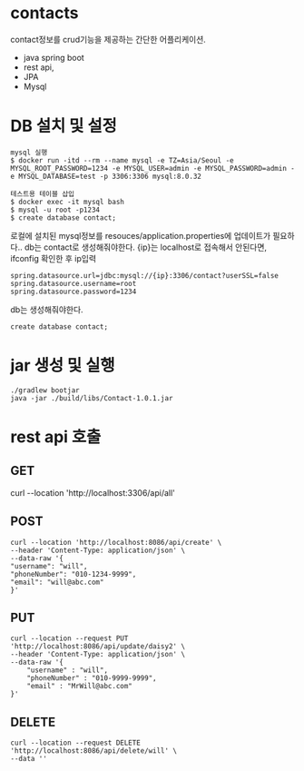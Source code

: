 # contacts
contact정보를 crud기능을 제공하는 간단한 어플리케이션.

- java spring boot
- rest api, 
- JPA
- Mysql 
# DB 설치 및 설정
```
mysql 실행
$ docker run -itd --rm --name mysql -e TZ=Asia/Seoul -e MYSQL_ROOT_PASSWORD=1234 -e MYSQL_USER=admin -e MYSQL_PASSWORD=admin -e MYSQL_DATABASE=test -p 3306:3306 mysql:8.0.32

테스트용 테이블 삽입
$ docker exec -it mysql bash
$ mysql -u root -p1234
$ create database contact;
```
로컬에 설치된 mysql정보를 resouces/application.properties에 업데이트가 필요하다..
db는 contact로 생성해줘야한다.
{ip}는 localhost로 접속해서 안된다면, ifconfig 확인한 후 ip입력
```
spring.datasource.url=jdbc:mysql://{ip}:3306/contact?userSSL=false
spring.datasource.username=root
spring.datasource.password=1234
```
db는 생성해줘야한다.
```
create database contact;
```
# jar 생성 및 실행
```
./gradlew bootjar
java -jar ./build/libs/Contact-1.0.1.jar
```

# rest api 호출
## GET
curl --location 'http://localhost:3306/api/all'
## POST
```
curl --location 'http://localhost:8086/api/create' \
--header 'Content-Type: application/json' \
--data-raw '{
"username": "will",
"phoneNumber": "010-1234-9999",
"email": "will@abc.com"
}'
```
## PUT
```
curl --location --request PUT 'http://localhost:8086/api/update/daisy2' \
--header 'Content-Type: application/json' \
--data-raw '{
    "username" : "will",
    "phoneNumber" : "010-9999-9999",
    "email" : "MrWill@abc.com"
}'
```
## DELETE
```
curl --location --request DELETE 'http://localhost:8086/api/delete/will' \
--data ''
```